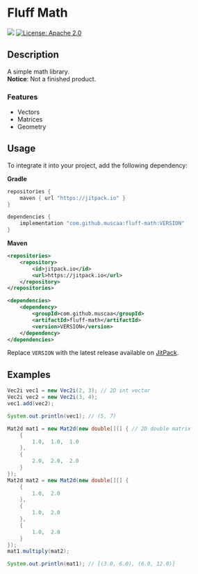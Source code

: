 # Fluff Math

[![](https://jitpack.io/v/muscaa/fluff-math.svg)](https://jitpack.io/#muscaa/fluff-math) [![License: Apache 2.0](https://img.shields.io/badge/License-Apache%202.0-blue.svg)](https://opensource.org/licenses/Apache-2.0)

## Description

A simple math library.<br>
**Notice**: Not a finished product.

### Features

- Vectors
- Matrices
- Geometry

## Usage

To integrate it into your project, add the following dependency:

**Gradle**
```gradle
repositories {
    maven { url "https://jitpack.io" }
}

dependencies {
    implementation "com.github.muscaa:fluff-math:VERSION"
}
```
**Maven**
```xml
<repositories>
    <repository>
        <id>jitpack.io</id>
        <url>https://jitpack.io</url>
    </repository>
</repositories>

<dependencies>
    <dependency>
        <groupId>com.github.muscaa</groupId>
        <artifactId>fluff-math</artifactId>
        <version>VERSION</version>
    </dependency>
</dependencies>
```
Replace `VERSION` with the latest release available on [JitPack](https://jitpack.io/#muscaa/fluff-math).

## Examples

```java
Vec2i vec1 = new Vec2i(2, 3); // 2D int vector
Vec2i vec2 = new Vec2i(3, 4);
vec1.add(vec2);

System.out.println(vec1); // (5, 7)

Mat2d mat1 = new Mat2d(new double[][] { // 2D double matrix
    {
        1.0,  1.0,  1.0
    },
    {
        2.0,  2.0,  2.0
    }
});
Mat2d mat2 = new Mat2d(new double[][] {
    {
        1.0,  2.0
    },
    {
        1.0,  2.0
    },
    {
        1.0,  2.0
    }
});
mat1.multiply(mat2);

System.out.println(mat1); // [(3.0, 6.0), (6.0, 12.0)]
```
